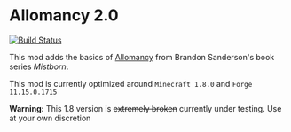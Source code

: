 Allomancy 2.0
=========
[![Build Status](https://drone.io/github.com/legobmw99/Allomancy/status.png)](https://drone.io/github.com/legobmw99/Allomancy/latest)

This mod adds the basics of [Allomancy](http://coppermind.net/wiki/Allomancy) from Brandon Sanderson's book series *Mistborn*. 

This mod is currently optimized around `Minecraft 1.8.0` and `Forge 11.15.0.1715`


**Warning:** This 1.8 version is ~~extremely broken~~ currently under testing. Use at your own discretion 